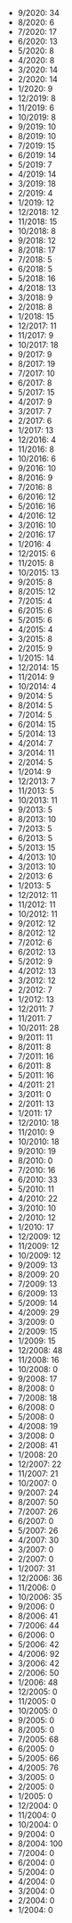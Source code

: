*  9/2020: 34
*  8/2020: 6
*  7/2020: 17
*  6/2020: 13
*  5/2020: 8
*  4/2020: 8
*  3/2020: 14
*  2/2020: 14
*  1/2020: 9
*  12/2019: 8
*  11/2019: 6
*  10/2019: 8
*  9/2019: 10
*  8/2019: 10
*  7/2019: 15
*  6/2019: 14
*  5/2019: 7
*  4/2019: 14
*  3/2019: 18
*  2/2019: 4
*  1/2019: 12
*  12/2018: 12
*  11/2018: 15
*  10/2018: 8
*  9/2018: 12
*  8/2018: 17
*  7/2018: 5
*  6/2018: 5
*  5/2018: 16
*  4/2018: 13
*  3/2018: 9
*  2/2018: 8
*  1/2018: 15
*  12/2017: 11
*  11/2017: 9
*  10/2017: 18
*  9/2017: 9
*  8/2017: 19
*  7/2017: 10
*  6/2017: 8
*  5/2017: 15
*  4/2017: 9
*  3/2017: 7
*  2/2017: 6
*  1/2017: 13
*  12/2016: 4
*  11/2016: 8
*  10/2016: 6
*  9/2016: 10
*  8/2016: 9
*  7/2016: 8
*  6/2016: 12
*  5/2016: 16
*  4/2016: 12
*  3/2016: 10
*  2/2016: 17
*  1/2016: 4
*  12/2015: 6
*  11/2015: 8
*  10/2015: 13
*  9/2015: 8
*  8/2015: 12
*  7/2015: 4
*  6/2015: 6
*  5/2015: 6
*  4/2015: 4
*  3/2015: 8
*  2/2015: 9
*  1/2015: 14
*  12/2014: 15
*  11/2014: 9
*  10/2014: 4
*  9/2014: 5
*  8/2014: 5
*  7/2014: 5
*  6/2014: 15
*  5/2014: 13
*  4/2014: 7
*  3/2014: 11
*  2/2014: 5
*  1/2014: 9
*  12/2013: 7
*  11/2013: 5
*  10/2013: 11
*  9/2013: 5
*  8/2013: 10
*  7/2013: 5
*  6/2013: 5
*  5/2013: 15
*  4/2013: 10
*  3/2013: 10
*  2/2013: 6
*  1/2013: 5
*  12/2012: 11
*  11/2012: 11
*  10/2012: 11
*  9/2012: 12
*  8/2012: 12
*  7/2012: 6
*  6/2012: 13
*  5/2012: 9
*  4/2012: 13
*  3/2012: 12
*  2/2012: 7
*  1/2012: 13
*  12/2011: 7
*  11/2011: 7
*  10/2011: 28
*  9/2011: 11
*  8/2011: 8
*  7/2011: 16
*  6/2011: 8
*  5/2011: 16
*  4/2011: 21
*  3/2011: 0
*  2/2011: 13
*  1/2011: 17
*  12/2010: 18
*  11/2010: 9
*  10/2010: 18
*  9/2010: 19
*  8/2010: 0
*  7/2010: 16
*  6/2010: 33
*  5/2010: 11
*  4/2010: 22
*  3/2010: 10
*  2/2010: 12
*  1/2010: 17
*  12/2009: 12
*  11/2009: 12
*  10/2009: 12
*  9/2009: 13
*  8/2009: 20
*  7/2009: 13
*  6/2009: 13
*  5/2009: 14
*  4/2009: 29
*  3/2009: 0
*  2/2009: 15
*  1/2009: 15
*  12/2008: 48
*  11/2008: 16
*  10/2008: 0
*  9/2008: 17
*  8/2008: 0
*  7/2008: 18
*  6/2008: 0
*  5/2008: 0
*  4/2008: 19
*  3/2008: 0
*  2/2008: 41
*  1/2008: 20
*  12/2007: 22
*  11/2007: 21
*  10/2007: 0
*  9/2007: 24
*  8/2007: 50
*  7/2007: 26
*  6/2007: 0
*  5/2007: 26
*  4/2007: 30
*  3/2007: 0
*  2/2007: 0
*  1/2007: 31
*  12/2006: 36
*  11/2006: 0
*  10/2006: 35
*  9/2006: 0
*  8/2006: 41
*  7/2006: 44
*  6/2006: 0
*  5/2006: 42
*  4/2006: 92
*  3/2006: 42
*  2/2006: 50
*  1/2006: 48
*  12/2005: 0
*  11/2005: 0
*  10/2005: 0
*  9/2005: 0
*  8/2005: 0
*  7/2005: 68
*  6/2005: 0
*  5/2005: 66
*  4/2005: 76
*  3/2005: 0
*  2/2005: 0
*  1/2005: 0
*  12/2004: 0
*  11/2004: 0
*  10/2004: 0
*  9/2004: 0
*  8/2004: 100
*  7/2004: 0
*  6/2004: 0
*  5/2004: 0
*  4/2004: 0
*  3/2004: 0
*  2/2004: 0
*  1/2004: 0